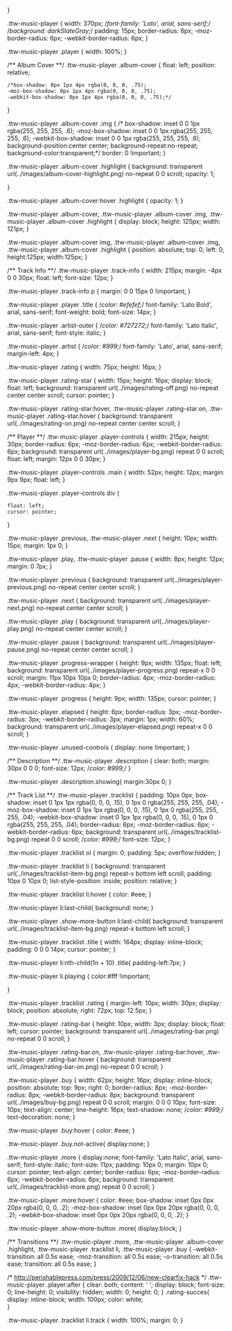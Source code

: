 }

.ttw-music-player {
    width: 370px;
    /*font-family: 'Lato', arial, sans-serif;*/
	/*background: darkSlateGray;*/
	padding: 15px;
	border-radius: 6px;
    -moz-border-radius: 6px;
    -webkit-border-radius: 6px;
}

.ttw-music-player .player {
    width: 100%;
}

/** Album Cover **/
.ttw-music-player .album-cover {
     float: left;
	 position: relative;
   
   
    /*box-shadow: 0px 1px 4px rgba(0, 0, 0, .75);
    -moz-box-shadow: 0px 1px 4px rgba(0, 0, 0, .75);
    -webkit-box-shadow: 0px 1px 4px rgba(0, 0, 0, .75);*/
}

.ttw-music-player .album-cover .img {
   /* box-shadow: inset 0 0 1px rgba(255, 255, 255, .6);
    -moz-box-shadow: inset 0 0 1px rgba(255, 255, 255, .6);
    -webkit-box-shadow: inset 0 0 1px rgba(255, 255, 255, .6);
    background-position:center center;
    background-repeat:no-repeat;
    background-color:transparent;*/
	border: 0 !important;
}

.ttw-music-player .album-cover .highlight {
    background: transparent url(../images/album-cover-highlight.png) no-repeat 0 0 scroll;
    opacity: 1;

}

.ttw-music-player .album-cover:hover .highlight {
    opacity: 1;
}

.ttw-music-player .album-cover,
.ttw-music-player .album-cover .img,
.ttw-music-player .album-cover .highlight {
    display: block;
    height: 125px;
    width: 121px;
}

.ttw-music-player .album-cover img,
.ttw-music-player .album-cover .img,
.ttw-music-player .album-cover .highlight {
    position: absolute;
    top: 0;
    left: 0;
    height:125px;
    width:125px;
}

/** Track Info **/
.ttw-music-player .track-info {
    width: 215px;
    margin: -4px 0 0 30px;
    float: left;
    font-size: 12px;
}

.ttw-music-player .track-info p {
    margin: 0 0 15px 0 !important;
}

.ttw-music-player .player .title {
    /*color: #efefef;*/
    font-family: 'Lato Bold', arial, sans-serif;
    font-weight: bold;
    font-size: 14px;
}

.ttw-music-player .artist-outer {
    /*color: #727272;*/
    font-family: 'Lato Italic', arial, sans-serif;
    font-style: italic;
}

.ttw-music-player .artist {
    /*color: #999;*/
    font-family: 'Lato', arial, sans-serif;
    margin-left: 4px;
}

.ttw-music-player .rating {
    width: 75px;
    height: 16px;
}

.ttw-music-player .rating-star {
    width: 15px;
    height: 16px;
    display: block;
    float: left;
    background: transparent url(../images/rating-off.png) no-repeat center center scroll;
    cursor: pointer;
}

.ttw-music-player .rating-star:hover,
.ttw-music-player .rating-star.on,
.ttw-music-player .rating-star.hover {
    background: transparent url(../images/rating-on.png) no-repeat center center scroll;
}

/** Player **/
.ttw-music-player .player-controls {
    width: 215px;
    height: 30px;
    border-radius: 6px;
    -moz-border-radius: 6px;
    -webkit-border-radius: 6px;
    background: transparent url(../images/player-bg.png) repeat 0 0 scroll;
    float: left;
    margin: 12px 0 0 30px;
}

.ttw-music-player .player-controls .main {
    width: 52px;
    height: 12px;
    margin: 9px 9px;
    float: left;
}

.ttw-music-player .player-controls div {

    float: left;
    cursor: pointer;
}

.ttw-music-player .previous, .ttw-music-player .next {
    height: 10px;
    width: 15px;
    margin: 1px 0;
}

.ttw-music-player .play, .ttw-music-player .pause {
    width: 8px;
    height: 12px;
    margin: 0 7px;
}

.ttw-music-player .previous {
    background: transparent url(../images/player-previous.png) no-repeat center center scroll;
}

.ttw-music-player .next {
    background: transparent url(../images/player-next.png) no-repeat center center scroll;
}

.ttw-music-player .play {
    background: transparent url(../images/player-play.png) no-repeat center center scroll;
}

.ttw-music-player .pause {
    background: transparent url(../images/player-pause.png) no-repeat center center scroll;
}

.ttw-music-player .progress-wrapper {
    height: 9px;
    width: 135px;
    float: left;
    background: transparent url(../images/player-progress.png) repeat-x 0 0 scroll;
    margin: 11px 10px 10px 0;
    border-radius: 4px;
    -moz-border-radius: 4px;
    -webkit-border-radius: 4px;
}

.ttw-music-player .progress {
    height: 9px;
    width: 135px;
    cursor: pointer;
}

.ttw-music-player .elapsed {
    height: 6px;
    border-radius: 3px;
    -moz-border-radius: 3px;
    -webkit-border-radius: 3px;
    margin: 1px;
    width: 60%;
    background: transparent url(../images/player-elapsed.png) repeat-x 0 0 scroll;
}

.ttw-music-player .unused-controls {
    display: none !important;
}

/** Description **/
.ttw-music-player .description {
    clear: both;
    margin: 30px 0 0 0;
    font-size: 12px;
    /*color: #999;*/
}

.ttw-music-player .description.showing{
    margin:30px 0;
}

/** Track List **/
.ttw-music-player .tracklist {
    padding: 10px 0px;
    box-shadow: inset 0 1px 1px rgba(0, 0, 0, .15), 0 1px 0 rgba(255, 255, 255, .04);
    -moz-box-shadow: inset 0 1px 1px rgba(0, 0, 0, .15), 0 1px 0 rgba(255, 255, 255, .04);
    -webkit-box-shadow: inset 0 1px 1px rgba(0, 0, 0, .15), 0 1px 0 rgba(255, 255, 255, .04);
    border-radius: 6px;
    -moz-border-radius: 6px;
    -webkit-border-radius: 6px;
    background: transparent url(../images/tracklist-bg.png) repeat 0 0 scroll;
    /*color: #999;*/
    font-size: 12px;
}

.ttw-music-player .tracklist ol {
    margin: 0;
    padding: 5px;
    overflow:hidden;
}

.ttw-music-player .tracklist li {
    background: transparent url(../images/tracklist-item-bg.png) repeat-x bottom left scroll;
    padding: 10px 0 10px 0;
    list-style-position: inside;
    position: relative;
}

.ttw-music-player .tracklist li:hover {
    color: #eee;
}

.ttw-music-player li:last-child{
    background: none;
}

.ttw-music-player .show-more-button li:last-child{
    background: transparent url(../images/tracklist-item-bg.png) repeat-x bottom left scroll;
}



.ttw-music-player .tracklist .title {
    width: 164px;
    display: inline-block;
    padding: 0 0 0 14px;
    cursor: pointer;
}

.ttw-music-player li:nth-child(1n + 10) .title{
    padding-left:7px;
}

.ttw-music-player li.playing {
    color:#fff !important;

}

.ttw-music-player .tracklist .rating {
    margin-left: 10px;
    width: 30px;
    display: block;
    position: absolute;
    right: 72px;
    top: 12.5px;
}

.ttw-music-player .rating-bar {
    height: 10px;
    width: 3px;
    display: block;
    float: left;
    cursor: pointer;
    background: transparent url(../images/rating-bar.png) no-repeat 0 0 scroll;
}

.ttw-music-player .rating-bar.on,
.ttw-music-player .rating-bar:hover,
.ttw-music-player .rating-bar.hover {
    background: transparent url(../images/rating-bar-on.png) no-repeat 0 0 scroll;
}

.ttw-music-player .buy {
    width: 62px;
    height: 16px;
    display: inline-block;
    position: absolute;
    top: 9px;
    right: 0;
    border-radius: 8px;
    -moz-border-radius: 8px;
    -webkit-border-radius: 8px;
    background: transparent url(../images/buy-bg.png) repeat 0 0 scroll;
    margin: 0 0 0 10px;
    font-size: 10px;
    text-align: center;
    line-height: 16px;
    text-shadow: none;
    /*color: #999;*/
    text-decoration: none;
}

.ttw-music-player .buy:hover {
    color: #eee;
}

.ttw-music-player .buy.not-active{
    display:none;
}

.ttw-music-player .more {
    display:none;
    font-family: 'Lato Italic', arial, sans-serif;
    font-style: italic;
    font-size: 11px;
    padding: 10px 0;
    margin: 10px 0;
    cursor: pointer;
    text-align: center;
    border-radius: 6px;
    -moz-border-radius: 6px;
    -webkit-border-radius: 6px;
    background: transparent url(../images/tracklist-more.png) repeat 0 0 scroll;
}

.ttw-music-player .more:hover {
    color: #eee;
    box-shadow: inset 0px 0px 20px rgba(0, 0, 0, .2);
    -moz-box-shadow: inset 0px 0px 20px rgba(0, 0, 0, .2);
    -webkit-box-shadow: inset 0px 0px 20px rgba(0, 0, 0, .2);
}

.ttw-music-player .show-more-button .more{
    display:block;
}


/** Transitions **/
.ttw-music-player .more,
.ttw-music-player .album-cover .highlight,
.ttw-music-player .tracklist li,
.ttw-music-player .buy {
    -webkit-transition: all 0.5s ease;
    -moz-transition: all 0.5s ease;
    -o-transition: all 0.5s ease;
    transition: all 0.5s ease;
}

/* http://perishablepress.com/press/2009/12/06/new-clearfix-hack */
.ttw-music-player .player:after {
    clear: both;
    content: ' ';
    display: block;
    font-size: 0;
    line-height: 0;
    visibility: hidden;
    width: 0;
    height: 0;
}
.rating-succes{
	display: inline-block;
	width: 100px;
	color: white;	
}

.ttw-music-player .tracklist li.track {
width: 100%;
margin: 0;
}

